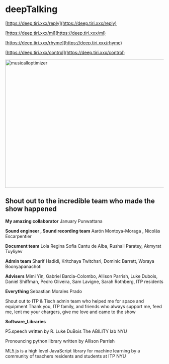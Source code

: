 # deepTalking

   [https://deep.tiri.xxx/reply](https://deep.tiri.xxx/reply)
   
   [https://deep.tiri.xxx/ml](https://deep.tiri.xxx/ml)
   
   [https://deep.tiri.xxx/rhyme](https://deep.tiri.xxx/rhyme)
   
   [https://deep.tiri.xxx/control](https://deep.tiri.xxx/control)

<a href="http://xxx.tiri.xxx/wp-content/uploads/2018/04/musicalloptimizer.gif" rel="attachment wp-att-1122"><img src="http://xxx.tiri.xxx/wp-content/uploads/2018/04/musicalloptimizer.gif" alt="musicalloptimizer" width="762" height="408" class="aligncenter size-full wp-image-1122" /></a>


## Shout out to the incredible team who made the show happened 

**My amazing collaborator** 
January Punwattana

**Sound engineer , Sound recording team**
Aarón Montoya-Moraga , Nicolás Escarpentier 

**Document team** 
Lola Regina Sofia Cantu de Alba, Rushali Paratey, Akmyrat Tuyliyev

**Admin team**
Sharif Hadidi, Kritchaya Twitchsri, Dominic Barrett, Woraya Boonyapanachoti

**Advisers**
Mimi Yin, Gabriel Barcia-Colombo, Allison Parrish, Luke Dubois, Daniel Shiffman, Pedro Oliveira, Sam Lavigne, Sarah Rothberg, ITP residents

**Everything** 
Sebastian Morales Prado

Shout out to ITP & Tisch admin team who helped me for space and equipment
Thank you, ITP family, and friends who always support me, feed me, lent me your chargers, give me love and came to the show 

**Software_Libraries** 

P5.speech written by R. Luke DuBois The ABILITY lab NYU

Pronouncing python library written by Allison Parrish

ML5.js is a high level JavaScript library for machine learning by a community of teachers residents and students at ITP NYU
